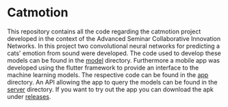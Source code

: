 # Catmotion

This repository contains all the code regarding the catmotion project developed in the context of the Advanced Seminar Collaborative Innovation Networks. 
In this project two convolutional neural networks for predicting a cats' emotion from sound were developed. The code used to develop these models can be found in the [model](https://github.com/diego411/catmotion/tree/master/model) directory. 
Furthermore a mobile app was developed using the flutter framework to provide an interface to the machine learning models. The respective code can be found in the [app](https://github.com/diego411/catmotion/tree/master/app) directory. 
An API allowing the app to query the models can be found in the [server](https://github.com/diego411/catmotion/tree/master/server) directory.
If you want to try out the app you can download the apk under [releases](https://github.com/diego411/catmotion/releases).
